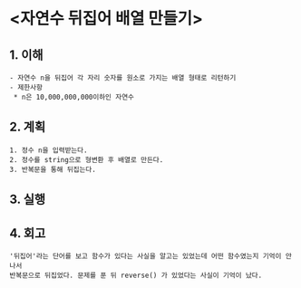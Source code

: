 # <자연수 뒤집어 배열 만들기>

## 1. 이해

    - 자연수 n을 뒤집어 각 자리 숫자를 원소로 가지는 배열 형태로 리턴하기
    - 제한사항
     * n은 10,000,000,000이하인 자연수

## 2. 계획 

    1. 정수 n을 입력받는다.
    2. 정수를 string으로 형변환 후 배열로 만든다.
    3. 반복문을 통해 뒤집는다.

## 3. 실행

## 4. 회고

    '뒤집어'라는 단어를 보고 함수가 있다는 사실을 알고는 있었는데 어떤 함수였는지 기억이 안나서
    반복문으로 뒤집었다. 문제를 푼 뒤 reverse() 가 있었다는 사실이 기억이 났다.
